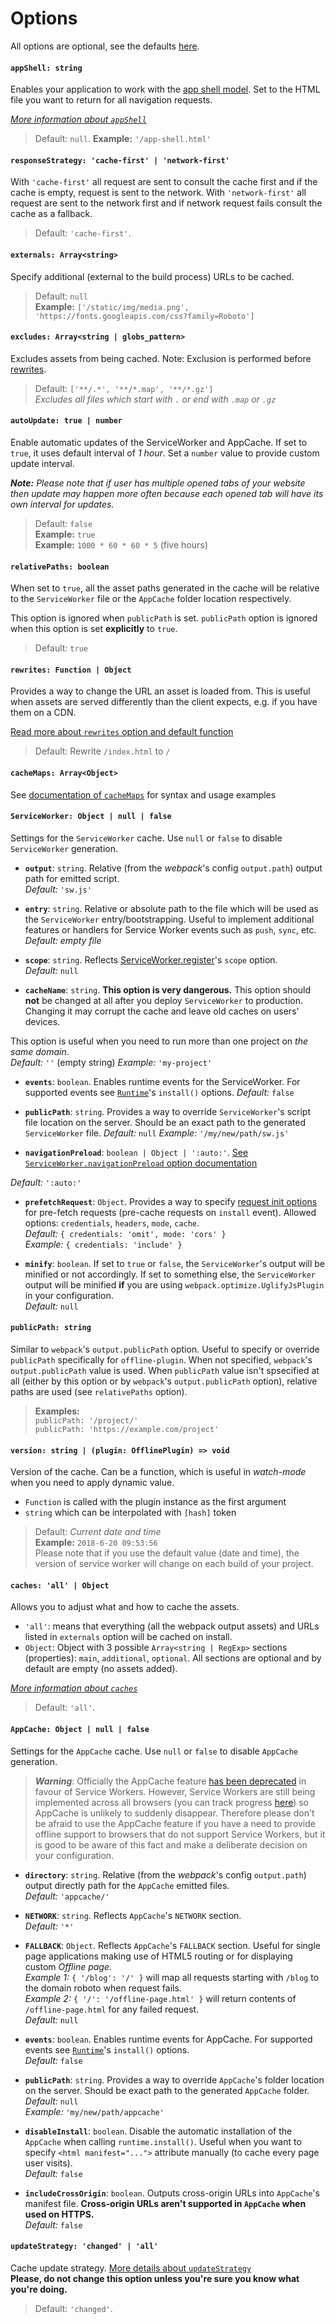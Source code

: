 # Options

All options are optional, see the defaults [here](https://github.com/NekR/offline-plugin/blob/master/src/default-options.js).

#### `appShell: string`

Enables your application to work with the [app shell model](https://developers.google.com/web/fundamentals/architecture/app-shell). Set to the HTML file you want to return for all navigation requests.

*[More information about `appShell`](app-shell.md)*

> Default: `null`.
> **Example:** `'/app-shell.html'`

#### `responseStrategy: 'cache-first' | 'network-first'`

With `'cache-first'` all request are sent to consult the cache first and if the cache is empty, request is sent to the network.  With `'network-first'` all request are sent to the network first and if network request fails consult the cache as a fallback.

> Default: `'cache-first'`.

#### `externals: Array<string>`

Specify additional (external to the build process) URLs to be cached. 

> Default: `null`  
> **Example:** `['/static/img/media.png', 'https://fonts.googleapis.com/css?family=Roboto']`

#### `excludes: Array<string | globs_pattern>`

Excludes assets from being cached. Note: Exclusion is performed before [rewrites](https://github.com/NekR/offline-plugin/blob/master/docs/options.md#rewrites-function--object).

> Default: `['**/.*', '**/*.map', '**/*.gz']`  
> _Excludes all files which start with `.` or end with `.map` or `.gz`_

#### `autoUpdate: true | number`

Enable automatic updates of the ServiceWorker and AppCache. If set to `true`, it uses default interval of _1 hour_. Set a `number` value to provide custom update interval.

_**Note:** Please note that if user has multiple opened tabs of your website then update may happen more often because each opened tab will have its own interval for updates._

> Default: `false`  
> **Example:** `true`  
> **Example:** `1000 * 60 * 60 * 5` (five hours)

#### `relativePaths: boolean`

When set to `true`, all the asset paths generated in the cache will be relative to the `ServiceWorker` file or the `AppCache` folder location respectively.

This option is ignored when `publicPath` is set. `publicPath` option is ignored when this option is set **explicitly** to `true`.

> Default: `true`

#### `rewrites: Function | Object`

Provides a way to change the URL an asset is loaded from. This is useful when assets are served differently than the client expects, e.g. if you have them on a CDN.

[Read more about `rewrites` option and default function](rewrites.md)

> Default: Rewrite `/index.html` to `/`

#### `cacheMaps: Array<Object>`

See [documentation of `cacheMaps`](cache-maps.md) for syntax and usage examples

#### `ServiceWorker: Object | null | false`

Settings for the `ServiceWorker` cache. Use `null` or `false` to disable `ServiceWorker` generation.

* **`output`**: `string`. Relative (from the _webpack_'s config `output.path`) output path for emitted script.  
_Default:_ `'sw.js'`

* **`entry`**: `string`. Relative or absolute path to the file which will be used as the `ServiceWorker` entry/bootstrapping. Useful to implement additional features or handlers for Service Worker events such as `push`, `sync`, etc.  
_Default:_ _empty file_

* **`scope`**: `string`. Reflects [ServiceWorker.register](https://developer.mozilla.org/en-US/docs/Web/API/ServiceWorkerContainer/register)'s `scope` option.  
_Default:_ `null`

* **`cacheName`**: `string`. **This option is very dangerous.** This option should **not** be changed at all after you deploy `ServiceWorker` to production. Changing it may corrupt the cache and leave old caches on users' devices.

This option is useful when you need to run more than one project on _the same domain_.  
_Default:_ _`''`_ (empty string)
_Example:_ `'my-project'`

* **`events`**: `boolean`. Enables runtime events for the ServiceWorker. For supported events see [`Runtime`](runtime.md)'s `install()` options.
_Default:_ `false`

* **`publicPath`**: `string`. Provides a way to override `ServiceWorker`'s script file location on the server. Should be an exact path to the generated `ServiceWorker` file.
_Default:_ `null`
_Example:_ `'/my/new/path/sw.js'`

* **`navigationPreload`**: `boolean | Object | ':auto:'`. [See `ServiceWorker.navigationPreload` option documentation](navigation-preload.md)

_Default:_ `':auto:'`

* **`prefetchRequest`**: `Object`. Provides a way to specify [request init options](https://developer.mozilla.org/en-US/docs/Web/API/Request/Request) for pre-fetch requests (pre-cache requests on `install` event). Allowed options: `credentials`, `headers`, `mode`, `cache`.  
_Default:_ `{ credentials: 'omit', mode: 'cors' }`  
_Example:_ `{ credentials: 'include' }`  

* **`minify`**: `boolean`. If set to `true` or `false`, the `ServiceWorker`'s output will be minified or not accordingly. If set to something else, the `ServiceWorker` output will be minified **if** you are using `webpack.optimize.UglifyJsPlugin` in your configuration.  
_Default:_ `null`

#### `publicPath: string`

Similar to `webpack`'s `output.publicPath` option. Useful to specify or override `publicPath` specifically for `offline-plugin`. When not specified, `webpack`'s `output.publicPath` value is used. When `publicPath` value isn't spsecified at all (either by this option or by `webpack`'s `output.publicPath` option), relative paths are used (see `relativePaths` option).

> __Examples:__  
`publicPath: '/project/'`  
`publicPath: 'https://example.com/project'`

#### `version: string | (plugin: OfflinePlugin) => void`

Version of the cache. Can be a function, which is useful in _watch-mode_ when you need to apply dynamic value.

* `Function` is called with the plugin instance as the first argument
* `string` which can be interpolated with `[hash]` token

> Default: _Current date and time_  
> **Example:** `2018-6-20 09:53:56`  
> Please note that if you use the default value (date and time), the version of service worker will change on each build of your project.

#### `caches: 'all' | Object`

Allows you to adjust what and how to cache the assets.

* `'all'`: means that everything (all the webpack output assets) and URLs listed in `externals` option will be cached on install.
* `Object`: Object with 3 possible `Array<string | RegExp>` sections (properties): `main`, `additional`, `optional`. All sections are optional and by default are empty (no assets added).

*[More information about `caches`](caches.md)*

> Default: `'all'`.


#### `AppCache: Object | null | false`

Settings for the `AppCache` cache. Use `null` or `false` to disable `AppCache` generation.

 > _**Warning**_: Officially the AppCache feature [has been deprecated](https://developer.mozilla.org/en-US/docs/Web/HTML/Using_the_application_cache) in favour of Service Workers.  However, Service Workers are still being implemented across all browsers (you can track progress [here](https://jakearchibald.github.io/isserviceworkerready/)) so AppCache is unlikely to suddenly disappear.  Therefore please don't be afraid to use the AppCache feature if you have a need to provide offline support to browsers that do not support Service Workers, but it is good to be aware of this fact and make a deliberate decision on your configuration.

* **`directory`**: `string`. Relative (from the _webpack_'s config `output.path`) output directly path for the `AppCache` emitted files.  
_Default:_ `'appcache/'`

* **`NETWORK`**: `string`. Reflects `AppCache`'s `NETWORK` section.  
_Default:_ `'*'`

* **`FALLBACK`**: `Object`. Reflects `AppCache`'s `FALLBACK` section. Useful for single page applications making use of HTML5 routing or for displaying custom _Offline page_.  
_Example 1:_ `{ '/blog': '/' }` will map all requests starting with `/blog` to the domain roboto when request fails.  
_Example 2:_ `{ '/': '/offline-page.html' }` will return contents of `/offline-page.html` for any failed request.  
_Default:_ `null`

* **`events`**: `boolean`. Enables runtime events for AppCache. For supported events see [`Runtime`](runtime.md)'s `install()` options.  
_Default:_ `false`

* **`publicPath`**: `string`. Provides a way to override `AppCache`'s folder location on the server. Should be exact path to the generated `AppCache` folder.  
_Default:_ `null`  
_Example:_ `'my/new/path/appcache'`

* **`disableInstall`**: `boolean`. Disable the automatic installation of the `AppCache` when calling `runtime.install()`. Useful when you want to specify `<html manifest="...">` attribute manually (to cache every page user visits).  
_Default:_ `false`

* **`includeCrossOrigin`**: `boolean`. Outputs cross-origin URLs into `AppCache`'s manifest file. **Cross-origin URLs aren't supported in `AppCache` when used on HTTPS.**  
_Default:_ `false`

#### `updateStrategy: 'changed' | 'all'`
Cache update strategy. [More details about `updateStrategy`](update-strategies.md)  
**Please, do not change this option unless you're sure you know what you're doing.**
> Default: `'changed'`.

